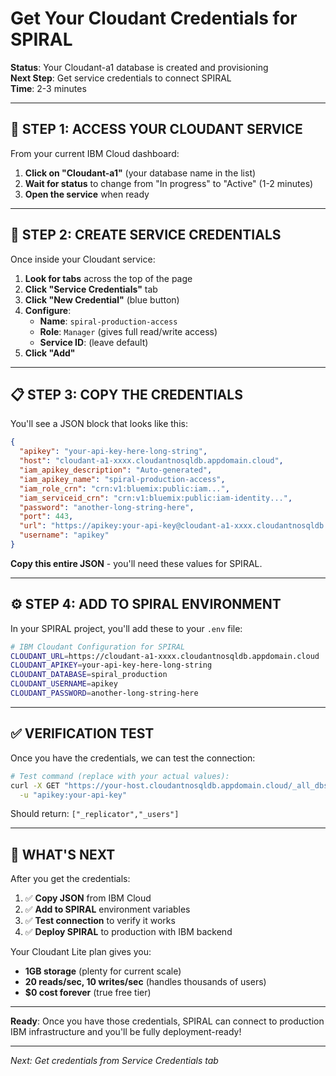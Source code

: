 # Get Your Cloudant Credentials for SPIRAL

**Status**: Your Cloudant-a1 database is created and provisioning  
**Next Step**: Get service credentials to connect SPIRAL  
**Time**: 2-3 minutes  

---

## 🔑 **STEP 1: ACCESS YOUR CLOUDANT SERVICE**

From your current IBM Cloud dashboard:

1. **Click on "Cloudant-a1"** (your database name in the list)
2. **Wait for status** to change from "In progress" to "Active" (1-2 minutes)
3. **Open the service** when ready

---

## 🎯 **STEP 2: CREATE SERVICE CREDENTIALS**

Once inside your Cloudant service:

1. **Look for tabs** across the top of the page
2. **Click "Service Credentials"** tab
3. **Click "New Credential"** (blue button)
4. **Configure**:
   - **Name**: `spiral-production-access`
   - **Role**: `Manager` (gives full read/write access)
   - **Service ID**: (leave default)
5. **Click "Add"**

---

## 📋 **STEP 3: COPY THE CREDENTIALS**

You'll see a JSON block that looks like this:
```json
{
  "apikey": "your-api-key-here-long-string",
  "host": "cloudant-a1-xxxx.cloudantnosqldb.appdomain.cloud", 
  "iam_apikey_description": "Auto-generated",
  "iam_apikey_name": "spiral-production-access",
  "iam_role_crn": "crn:v1:bluemix:public:iam...",
  "iam_serviceid_crn": "crn:v1:bluemix:public:iam-identity...",
  "password": "another-long-string-here",
  "port": 443,
  "url": "https://apikey:your-api-key@cloudant-a1-xxxx.cloudantnosqldb.appdomain.cloud",
  "username": "apikey"
}
```

**Copy this entire JSON** - you'll need these values for SPIRAL.

---

## ⚙️ **STEP 4: ADD TO SPIRAL ENVIRONMENT**

In your SPIRAL project, you'll add these to your `.env` file:

```bash
# IBM Cloudant Configuration for SPIRAL
CLOUDANT_URL=https://cloudant-a1-xxxx.cloudantnosqldb.appdomain.cloud
CLOUDANT_APIKEY=your-api-key-here-long-string
CLOUDANT_DATABASE=spiral_production
CLOUDANT_USERNAME=apikey
CLOUDANT_PASSWORD=another-long-string-here
```

---

## ✅ **VERIFICATION TEST**

Once you have the credentials, we can test the connection:

```bash
# Test command (replace with your actual values):
curl -X GET "https://your-host.cloudantnosqldb.appdomain.cloud/_all_dbs" \
  -u "apikey:your-api-key"
```

Should return: `["_replicator","_users"]`

---

## 🎯 **WHAT'S NEXT**

After you get the credentials:

1. ✅ **Copy JSON** from IBM Cloud
2. ✅ **Add to SPIRAL** environment variables  
3. ✅ **Test connection** to verify it works
4. ✅ **Deploy SPIRAL** to production with IBM backend

Your Cloudant Lite plan gives you:
- **1GB storage** (plenty for current scale)
- **20 reads/sec, 10 writes/sec** (handles thousands of users)
- **$0 cost forever** (true free tier)

---

**Ready**: Once you have those credentials, SPIRAL can connect to production IBM infrastructure and you'll be fully deployment-ready!

---

*Next: Get credentials from Service Credentials tab*